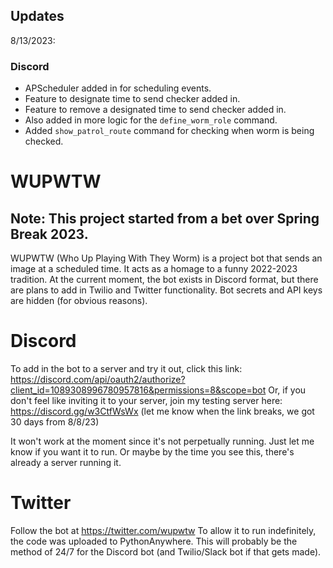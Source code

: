 ## Updates

8/13/2023: 
### Discord
- APScheduler added in for scheduling events. 
- Feature to designate time to send checker added in.
- Feature to remove a designated time to send checker added in.
- Also added in more logic for the `define_worm_role` command.
- Added `show_patrol_route` command for checking when worm is being checked.

# WUPWTW

## Note: This project started from a bet over Spring Break 2023.

WUPWTW (Who Up Playing With They Worm) is a project bot that sends an image at a scheduled time. It acts as a homage to a funny 2022-2023 tradition.
At the current moment, the bot exists in Discord format, but there are plans to add in Twilio and Twitter functionality. 
Bot secrets and API keys are hidden (for obvious reasons).

# Discord
To add in the bot to a server and try it out, click this link: https://discord.com/api/oauth2/authorize?client_id=1089308996780957816&permissions=8&scope=bot
Or, if you don't feel like inviting it to your server, join my testing server here: https://discord.gg/w3CtfWsWx (let me know when the link breaks, we got 30 days from 8/8/23)

It won't work at the moment since it's not perpetually running. Just let me know if you want it to run. Or maybe by the time you see this, there's already a server running it.

# Twitter
Follow the bot at https://twitter.com/wupwtw 
To allow it to run indefinitely, the code was uploaded to PythonAnywhere. This will probably be the method of 24/7 for the Discord bot (and Twilio/Slack bot if that gets made).
